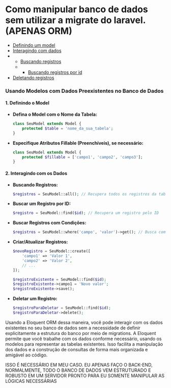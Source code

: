 # Como manipular banco de dados sem utilizar a migrate do laravel.(APENAS ORM)

- [Definindo um model](Usando-Modelos-com-Dados-Preexistentes-no-Banco-de-Dados)
- [Interagindo com dados](Interagindo-com-os-Dados)
- - [Buscando registros](Interagindo-com-os-Dados)
  - - [Buscando registros por id](Interagindo-com-os-Dados)
- [Deletando registros](Deletar-um-Registro)


### Usando Modelos com Dados Preexistentes no Banco de Dados

#### 1. Definindo o Model

- **Defina o Model com o Nome da Tabela:**
  ```php
  class SeuModel extends Model {
      protected $table = 'nome_da_sua_tabela';
  }
  ```

- **Especifique Atributos Fillable (Preenchíveis), se necessário:**
  ```php
  class SeuModel extends Model {
      protected $fillable = ['campo1', 'campo2', 'campo3'];
  }
  ```

#### 2. Interagindo com os Dados

- **Buscando Registros:**
  ```php
  $registros = SeuModel::all(); // Recupera todos os registros da tabela
  ```

- **Buscar um Registro por ID:**
  ```php
  $registro = SeuModel::find($id); // Recupera um registro pelo ID
  ```

- **Buscar Registros com Condições:**
  ```php
  $registros = SeuModel::where('campo', 'valor')->get(); // Busca com condições
  ```

- **Criar/Atualizar Registros:**
  ```php
  $novoRegistro = SeuModel::create([
      'campo1' => 'Valor 1',
      'campo2' => 'Valor 2',
      // ...
  ]);
  
  $registroExistente = SeuModel::find($id);
  $registroExistente->campo1 = 'Novo valor';
  $registroExistente->save();
  ```

- **Deletar um Registro:**
  ```php
  $registroParaDeletar = SeuModel::find($id);
  $registroParaDeletar->delete();
  ```

Usando a Eloquent ORM dessa maneira, você pode interagir com os dados existentes no seu banco de dados sem a necessidade de definir explicitamente a estrutura do banco por meio de migrations. A Eloquent permite que você trabalhe com os dados conforme necessário, usando os modelos para representar as tabelas existentes. Isso facilita a manipulação dos dados e a construção de consultas de forma mais organizada e amigável ao código.

ISSO É NECESSÁRIO EM MEU CASO. EU APENAS FAÇO O BACK-END, NORMALMENTE, TODO O BANCO DE DADOS VEM ESTRUTURADO E ROBUSTO EM UM SERVIDOR PRONTO PARA EU SOMENTE MANIPULAR AS LÓGICAS NECESSÁRIAS
